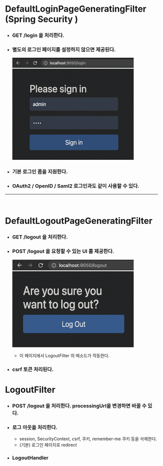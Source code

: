 # DefaultLoginPageGeneratingFilter (Spring Security )

* ###  GET /login 을 처리한다.
* ### 별도의 로그인 페이지를 설정하지 않으면 제공된다.

    <img src="img/GETlogin.png" width="400px"><br>
    <img src="img/LoginForm.png" width="400px" height="300px"><br/>
* ### 기본 로그인 폼을 지원한다.
* ### OAuth2 / OpenID / Saml2 로그인과도 같이 사용할 수 있다.


<hr>
<br>

# DefaultLogoutPageGeneratingFilter

* ### GET /logout 을 처리한다.
* ### POST /logout 을 요청할 수 있는 UI 를 제공한다.

    <img src="img/GETlogout.png" width="400px"><br>
    <img src="img/LogoutForm.png" width="400px" height="250px" >

    - 이 페이지에서 LogoutFilter 의 메소드가 작동한다.
* ### csrf 토큰 처리된다.

# LogoutFilter

* ### POST /logout 을 처리한다. processingUrl을 변경하면 바꿀 수 있다.
* ### 로그 아웃을 처리한다.

    - session, SecurityContext, csrf, 쿠키, remember-me 쿠키 등을 삭제한다.
    - (기본) 로그인 페이지로 redirect
* ### LogoutHandler


